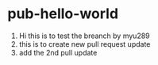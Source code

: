 # pub-hello-world
1. Hi this is to test the breanch by myu289
2. this is to create new pull request update
3. add the 2nd pull update
